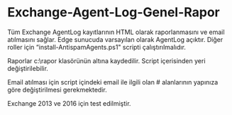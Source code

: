 # Exchange-Agent-Log-Genel-Rapor
Tüm Exchange AgentLog kayıtlarının HTML olarak raporlanmasını ve email atılmasını sağlar.
Edge sunucuda varsayılan olarak AgentLog açıktır. Diğer roller için “install-AntispamAgents.ps1" scripti çalıştırılmalıdır.

Raporlar c:\rapor klasörünün altına kaydedilir. Script içerisinden yeri değiştirilebilir.

Email atılması için script içindeki email ile ilgili olan # alanlarının yapınıza göre değiştirilmesi gerekmektedir.

Exchange 2013 ve 2016 için test edilmiştir.
